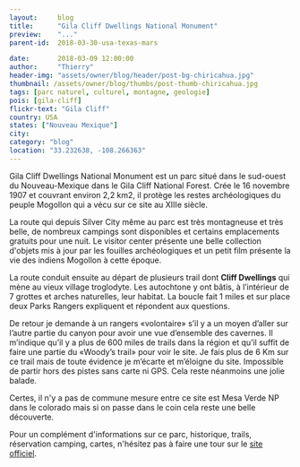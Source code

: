 ```yaml
---
layout:     blog
title:      "Gila Cliff Dwellings National Monument"
preview:    "..."
parent-id:  2018-03-30-usa-texas-mars

date:       2018-03-09 12:00:00
author:     "Thierry"
header-img: "assets/owner/blog/header/post-bg-chiricahua.jpg"
thumbnail: /assets/owner/blog/thumbs/post-thumb-chiricahua.jpg
tags: [parc naturel, culturel, montagne, geologie]
pois: [gila-cliff]
flickr-text: "Gila Cliff"
country: USA 
states: ["Nouveau Mexique"]
city: 
category: "blog"
location: "33.232638, -108.266363"
---
```


Gila Cliff Dwellings National Monument est un parc situé dans le sud-ouest du Nouveau-Mexique dans le Gila Cliff National Forest. Crée le  16 novembre 1907 et couvrant environ 2,2 km2, il protège les restes archéologiques du peuple Mogollon qui a vécu sur ce site au XIIIe siècle.

La route qui depuis Silver City même au parc est très montagneuse et très belle, de nombreux campings sont disponibles et certains emplacements gratuits pour une nuit. Le visitor center présente une belle collection d'objets mis à jour par les fouilles archéologiques et un petit film présente la vie des indiens Mogollon à cette époque.

La route conduit ensuite au départ de plusieurs trail dont **Cliff Dwellings** qui mène au vieux village troglodyte. Les autochtone y ont  bâtis, à l’intérieur de 7 grottes et arches naturelles, leur habitat. La boucle fait 1 miles et sur place deux Parks Rangers expliquent et répondent aux questions.


De retour je demande à un rangers «volontaire» s’il y a un moyen d’aller sur l’autre partie du canyon pour avoir une vue d’ensemble des cavernes. Il m’indique qu’il y a plus de 600 miles de trails dans la région et qu’il suffit de faire une partie du «Woody’s trail» pour voir le site. Je fais plus de 6 Km sur ce trail mais de toute évidence je m’écarte et m’éloigne du site. Impossible de partir hors des pistes sans carte ni GPS. Cela reste néanmoins une jolie balade. 




Certes, il n'y a pas de commune mesure entre ce site est Mesa Verde NP dans le colorado mais si on passe dans le coin cela reste une belle découverte.

Pour un complément d'informations sur ce parc, historique, trails, réservation camping, cartes, n'hésitez pas à faire une tour sur le [site officiel](http://www.www.nps.gov/gicl/index.htm).